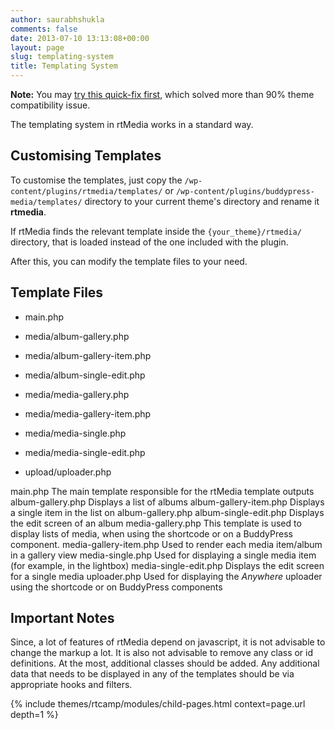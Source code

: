 ```yaml
---
author: saurabhshukla
comments: false
date: 2013-07-10 13:13:08+00:00
layout: page
slug: templating-system
title: Templating System
---
```


**Note:** You may [try this quick-fix first](https://rtcamp.com/rtmedia/docs/developer/templating-system/theme-media-tab/), which solved more than 90% theme compatibility issue.


The templating system in rtMedia works in a standard way.


## Customising Templates


To customise the templates, just copy the `/wp-content/plugins/rtmedia/templates/` or `/wp-content/plugins/buddypress-media/templates/` directory to your current theme's directory and rename it **rtmedia**.

If rtMedia finds the relevant template inside the `{your_theme}/rtmedia/` directory, that is loaded instead of the one included with the plugin.

After this, you can modify the template files to your need.


## Template Files






  * main.php


  * media/album-gallery.php


  * media/album-gallery-item.php


  * media/album-single-edit.php


  * media/media-gallery.php


  * media/media-gallery-item.php


  * media/media-single.php


  * media/media-single-edit.php


  * upload/uploader.php




main.php
    The main template responsible for the rtMedia template outputs
album-gallery.php
    Displays a list of albums
album-gallery-item.php
    Displays a single item in the list on album-gallery.php
album-single-edit.php
    Displays the edit screen of an album
media-gallery.php
    This template is used to display lists of media, when using the shortcode or on a BuddyPress component.
media-gallery-item.php
    Used to render each media item/album in a gallery view
media-single.php
    Used for displaying a single media item (for example, in the lightbox)
media-single-edit.php
    Displays the edit screen for a single media
uploader.php
    Used for displaying the _Anywhere_ uploader using the shortcode or on BuddyPress components



## Important Notes


Since, a lot of features of rtMedia depend on javascript, it is not advisable to change the markup a lot. It is also not advisable to remove any class or id definitions. At the most, additional classes should be added. Any additional data that needs to be displayed in any of the templates should be via appropriate hooks and filters.

{% include themes/rtcamp/modules/child-pages.html context=page.url depth=1 %}
